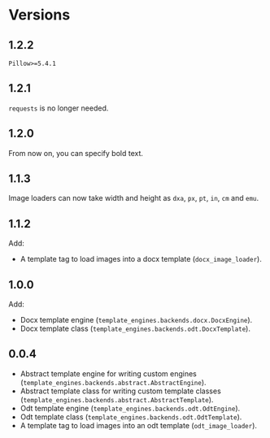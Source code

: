 # Versions

## 1.2.2

`Pillow>=5.4.1`

## 1.2.1

`requests` is no longer needed.

## 1.2.0

From now on, you can specify bold text.

## 1.1.3

Image loaders can now take width and height as `dxa`, `px`, `pt`, `in`, `cm`
and `emu`.

## 1.1.2

Add:

* A template tag to load images into a docx template (`docx_image_loader`).

## 1.0.0

Add:

* Docx template engine (`template_engines.backends.docx.DocxEngine`).
* Docx template class (`template_engines.backends.odt.DocxTemplate`).

## 0.0.4

* Abstract template engine for writing custom engines
  (`template_engines.backends.abstract.AbstractEngine`).
* Abstract template class for writing custom template classes
  (`template_engines.backends.abstract.AbstractTemplate`).
* Odt template engine (`template_engines.backends.odt.OdtEngine`).
* Odt template class (`template_engines.backends.odt.OdtTemplate`).
* A template tag to load images into an odt template (`odt_image_loader`).
